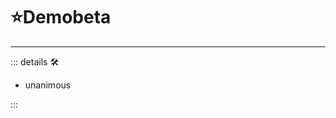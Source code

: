 # ⭐<labor>Demobeta</labor>

---

<!-- =================================================== -->
<!-- =================================================== -->
<!-- =================================================== -->
<!-- =================================================== -->
<!-- =================================================== -->
::: details 🛠

- unanimous

:::
